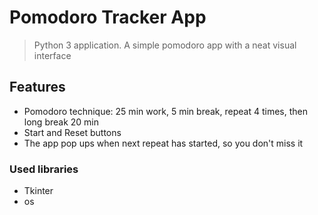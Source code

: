 # Pomodoro Tracker App
> Python 3 application. A simple pomodoro app with a neat visual interface

## Features
- Pomodoro technique: 25 min work, 5 min break, repeat 4 times, then long break 20 min
- Start and Reset buttons
- The app pop ups when next repeat has started, so you don't miss it

### Used libraries
- Tkinter
- os
